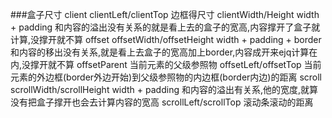 ###盒子尺寸
client
    clientLeft/clientTop 边框得尺寸
    clientWidth/Height width + padding 和内容的溢出没有关系的就是看上去的盒子的宽高,内容撑开了盒子就计算,没撑开就不算
offset
    offsetWidth/offsetHeight width + padding + border 和内容的移出没有关系,就是看上去盒子的宽高加上border,内容成开来ejq计算在内,没撑开就不算
    offsetParent 当前元素的父级参照物
    offsetLeft/offsetTop 当前元素的外边框(border外边开始)到父级参照物的内边框(border内边)的距离
scroll
    scrollWidth/scrollHeight width + padding 和内容的溢出有关系,他的宽度,就算没有把盒子撑开也会去计算内容的宽高
    scrollLeft/scrollTop 滚动条滚动的距离
